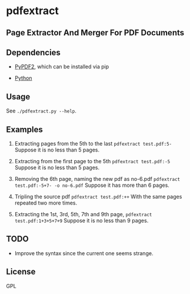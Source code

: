 # pdfextract

## Page Extractor And Merger For PDF Documents


## Dependencies

- [PyPDF2](https://github.com/mstamy2/PyPDF2), which can be installed via pip

- [Python](https://www.python.org/)


## Usage

See `./pdfextract.py --help`.


## Examples

1. Extracting pages from the 5th to the last
`pdfextract test.pdf:5-`
Suppose it is no less than 5 pages.

2. Extracting from the first page to the 5th
`pdfextract test.pdf:-5`
Suppose it is no less than 5 pages.

3. Removing the 6th page, naming the new pdf as no-6.pdf
`pdfextract test.pdf:-5+7- -o no-6.pdf`
Suppose it has more than 6 pages.

4. Tripling the source pdf
`pdfextract test.pdf:++`
With the same pages repeated two more times.

5. Extracting the 1st, 3rd, 5th, 7th and 9th page,
`pdfextract test.pdf:1+3+5+7+9`
Suppose it is no less than 9 pages.


## TODO

- Improve the syntax since the current one seems strange.


## License

GPL
